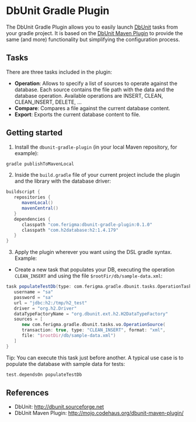 # DbUnit Gradle Plugin

The DbUnit Gradle Plugin allows you to easily launch [DbUnit](http://dbunit.sourceforge.net) tasks from your gradle project. It is based on the [DbUnit Maven Plugin](http://mojo.codehaus.org/dbunit-maven-plugin/) to provide the same (and more) functionality but simplifying the configuration process.

## Tasks

There are three tasks included in the plugin:

- **Operation**: Allows to specify a list of sources to operate against the database. Each source contains the file path with the data and the database operation. Available operations are INSERT, CLEAN, CLEAN_INSERT, DELETE, ...
- **Compare**: Compares a file against the current database content.  
- **Export**: Exports the current database content to file.

## Getting started

1. Install the `dbunit-gradle-plugin` (in your local Maven repository, for example):
 ```groovy
 gradle publishToMavenLocal
 ```
2. Inside the `build.gradle` file of your current project include the plugin and the library with the database driver:

 ```groovy
 buildscript {
    repositories {
       mavenLocal()
       mavenCentral()
    }
    dependencies {
       classpath "com.ferigma:dbunit-gradle-plugin:0.1.0"
       classpath "com.h2database:h2:1.4.179"
    }
 }
 ```

3. Apply the plugin wherever you want using the DSL gradle syntax. Example:

 - Create a new task that populates your DB, executing the operation `CLEAN_INSERT` and using the file `$rootFir/db/sample-data.xml`:

  ```groovy
  task populateTestDb(type: com.ferigma.gradle.dbunit.tasks.OperationTask) {
     username = "sa"
     password = "sa"
     url = "jdbc:h2:/tmp/h2_test"
     driver = "org.h2.Driver"
     dataTypeFactoryName = "org.dbunit.ext.h2.H2DataTypeFactory"
     sources = [
        new com.ferigma.gradle.dbunit.tasks.vo.OperationSource(
        transaction: true, type: "CLEAN_INSERT", format: "xml",
        file: "$rootDir/db/sample-data.xml")
     ]
  }
  ```

Tip: You can execute this task just before another. A typical use case is to 
populate the database with sample data for tests:

```groovy
test.dependsOn populateTestDb
``` 

## References
- DbUnit: http://dbunit.sourceforge.net
- DbUnit Maven Plugin: http://mojo.codehaus.org/dbunit-maven-plugin/  

